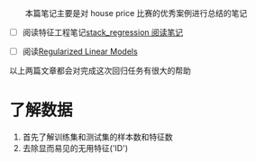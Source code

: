 
‌‌‌‌　　本篇笔记主要是对 house price 比赛的优秀案例进行总结的笔记
- [ ] 阅读特征工程笔记[stack_regression 阅读笔记](stack_regression%20阅读笔记.md)
- [ ] 阅读[Regularized Linear Models](https://www.kaggle.com/apapiu/regularized-linear-models)


以上两篇文章都会对完成这次回归任务有很大的帮助


# 了解数据
1. 首先了解训练集和测试集的样本数和特征数
2. 去除显而易见的无用特征('ID')





